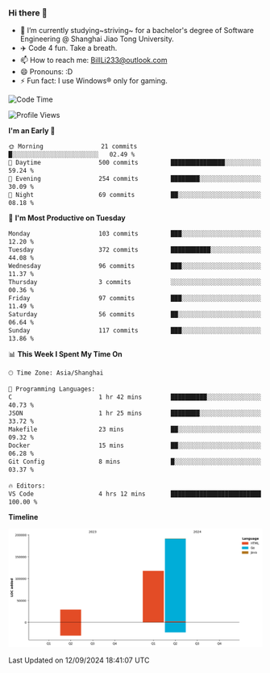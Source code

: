 ### Hi there 👋
- 🌱 I’m currently studying~striving~ for a bachelor's degree of Software Engineering @ Shanghai Jiao Tong University.
- ✈️ Code 4 fun. Take a breath.
- 📫 How to reach me: BillLi233@outlook.com
- 😄 Pronouns: :D
- ⚡ Fun fact: I use Windows® only for gaming.

<!--START_SECTION:waka-->
![Code Time](http://img.shields.io/badge/Code%20Time-322%20hrs%2020%20mins-blue)

![Profile Views](http://img.shields.io/badge/Profile%20Views-0-blue)

**I'm an Early 🐤** 

```text
🌞 Morning                21 commits          █░░░░░░░░░░░░░░░░░░░░░░░░   02.49 % 
🌆 Daytime                500 commits         ███████████████░░░░░░░░░░   59.24 % 
🌃 Evening                254 commits         ████████░░░░░░░░░░░░░░░░░   30.09 % 
🌙 Night                  69 commits          ██░░░░░░░░░░░░░░░░░░░░░░░   08.18 % 
```
📅 **I'm Most Productive on Tuesday** 

```text
Monday                   103 commits         ███░░░░░░░░░░░░░░░░░░░░░░   12.20 % 
Tuesday                  372 commits         ███████████░░░░░░░░░░░░░░   44.08 % 
Wednesday                96 commits          ███░░░░░░░░░░░░░░░░░░░░░░   11.37 % 
Thursday                 3 commits           ░░░░░░░░░░░░░░░░░░░░░░░░░   00.36 % 
Friday                   97 commits          ███░░░░░░░░░░░░░░░░░░░░░░   11.49 % 
Saturday                 56 commits          ██░░░░░░░░░░░░░░░░░░░░░░░   06.64 % 
Sunday                   117 commits         ███░░░░░░░░░░░░░░░░░░░░░░   13.86 % 
```


📊 **This Week I Spent My Time On** 

```text
🕑︎ Time Zone: Asia/Shanghai

💬 Programming Languages: 
C                        1 hr 42 mins        ██████████░░░░░░░░░░░░░░░   40.73 % 
JSON                     1 hr 25 mins        ████████░░░░░░░░░░░░░░░░░   33.72 % 
Makefile                 23 mins             ██░░░░░░░░░░░░░░░░░░░░░░░   09.32 % 
Docker                   15 mins             ██░░░░░░░░░░░░░░░░░░░░░░░   06.28 % 
Git Config               8 mins              █░░░░░░░░░░░░░░░░░░░░░░░░   03.37 % 

🔥 Editors: 
VS Code                  4 hrs 12 mins       █████████████████████████   100.00 % 
```

**Timeline**

![Lines of Code chart](https://raw.githubusercontent.com/GMH233/GMH233/main/assets/bar_graph.png)


 Last Updated on 12/09/2024 18:41:07 UTC
<!--END_SECTION:waka-->

<!--
**GMH233/GMH233** is a ✨ _special_ ✨ repository because its `README.md` (this file) appears on your GitHub profile.

Here are some ideas to get you started:

- 🔭 I’m currently working on ...
- 🌱 I’m currently learning ...
- 👯 I’m looking to collaborate on ...
- 🤔 I’m looking for help with ...
- 💬 Ask me about ...
- 📫 How to reach me: ...
- 😄 Pronouns: ...
- ⚡ Fun fact: ...
-->
